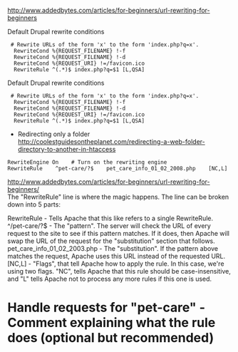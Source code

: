 http://www.addedbytes.com/articles/for-beginners/url-rewriting-for-beginners    

Default Drupal rewrite conditions
````
 # Rewrite URLs of the form 'x' to the form 'index.php?q=x'.
  RewriteCond %{REQUEST_FILENAME} !-f
  RewriteCond %{REQUEST_FILENAME} !-d
  RewriteCond %{REQUEST_URI} !=/favicon.ico
  RewriteRule ^(.*)$ index.php?q=$1 [L,QSA]
````


Default Drupal rewrite conditions
````
 # Rewrite URLs of the form 'x' to the form 'index.php?q=x'.
  RewriteCond %{REQUEST_FILENAME} !-f
  RewriteCond %{REQUEST_FILENAME} !-d
  RewriteCond %{REQUEST_URI} !=/favicon.ico
  RewriteRule ^(.*)$ index.php?q=$1 [L,QSA]
````

* Redirecting only a folder    
http://coolestguidesontheplanet.com/redirecting-a-web-folder-directory-to-another-in-htaccess   
````
RewriteEngine On    # Turn on the rewriting engine
RewriteRule    ^pet-care/?$    pet_care_info_01_02_2008.php    [NC,L] 
````
http://www.addedbytes.com/articles/for-beginners/url-rewriting-for-beginners/    
The "RewriteRule" line is where the magic happens. The line can be broken down into 5 parts:

RewriteRule - Tells Apache that this like refers to a single RewriteRule.
^/pet-care/?$ - The "pattern". The server will check the URL of every request to the site to see if this pattern matches. If it does, then Apache will swap the URL of the request for the "substitution" section that follows.
pet_care_info_01_02_2003.php - The "substitution". If the pattern above matches the request, Apache uses this URL instead of the requested URL.
[NC,L] - "Flags", that tell Apache how to apply the rule. In this case, we're using two flags. "NC", tells Apache that this rule should be case-insensitive, and "L" tells Apache not to process any more rules if this one is used.
# Handle requests for "pet-care" - Comment explaining what the rule does (optional but recommended)